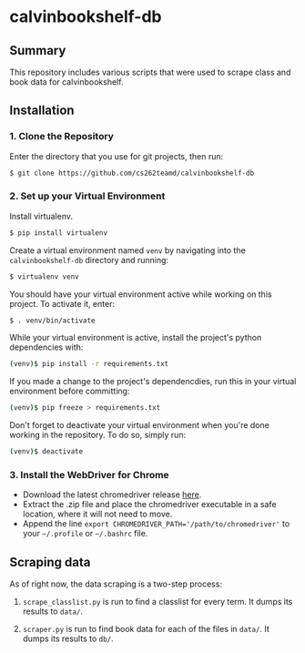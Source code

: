 # calvinbookshelf-db

## Summary

This repository includes various scripts that were used to scrape class and book data for calvinbookshelf.

## Installation

### 1. Clone the Repository

Enter the directory that you use for git projects, then run:
```bash
$ git clone https://github.com/cs262teamd/calvinbookshelf-db
```

### 2. Set up your Virtual Environment

Install virtualenv.
```bash
$ pip install virtualenv
```
Create a virtual environment named `venv` by navigating into the `calvinbookshelf-db` directory and running:
```bash
$ virtualenv venv
```
You should have your virtual environment active while working on this project. To activate it, enter:
```bash
$ . venv/bin/activate
```
While your virtual environment is active, install the project's python dependencies with:
```bash
(venv)$ pip install -r requirements.txt
```
If you made a change to the project's dependencdies, run this in your virtual environment before committing:
```bash
(venv)$ pip freeze > requirements.txt
```
Don't forget to deactivate your virtual environment when you're done working in the repository. To do so, simply run:
```bash
(venv)$ deactivate
```

### 3. Install the WebDriver for Chrome

* Download the latest chromedriver release [here](https://sites.google.com/a/chromium.org/chromedriver/downloads).
* Extract the .zip file and place the chromedriver executable in a safe location, where it will not need to move.
* Append the line `export CHROMEDRIVER_PATH='/path/to/chromedriver'` to your `~/.profile` or `~/.bashrc` file.

## Scraping data

As of right now, the data scraping is a two-step process:

1. `scrape_classlist.py` is run to find a classlist for every term. It dumps its results to `data/`.

2. `scraper.py` is run to find book data for each of the files in `data/`. It dumps its results to `db/`.
